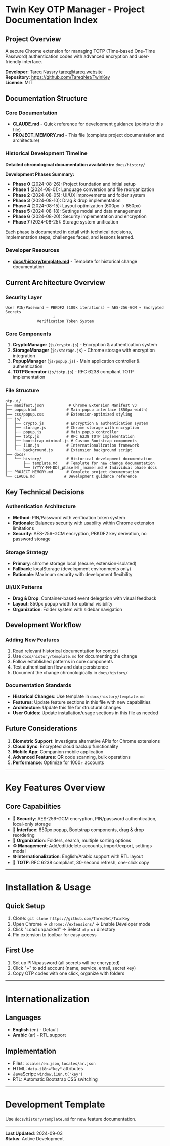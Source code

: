 # Twin Key OTP Manager - Project Documentation Index

## Project Overview
A secure Chrome extension for managing TOTP (Time-based One-Time Password) authentication codes with advanced encryption and user-friendly interface.

**Developer**: Tareq Nassry <tareq@tareq.website>  
**Repository**: https://github.com/TareqNet/TwinKey  
**License**: MIT

## Documentation Structure

### Core Documentation
- **CLAUDE.md** - Quick reference for development guidance (points to this file)
- **PROJECT_MEMORY.md** - This file (complete project documentation and architecture)

### Historical Development Timeline

**Detailed chronological documentation available in:** `docs/history/`

**Development Phases Summary:**
- **Phase 0** (2024-08-26): Project foundation and initial setup
- **Phase 1** (2024-08-01): Language conversion and file reorganization  
- **Phase 2** (2024-08-05): UI/UX improvements and folder system
- **Phase 3** (2024-08-10): Drag & drop implementation
- **Phase 4** (2024-08-15): Layout optimization (600px → 850px)
- **Phase 5** (2024-08-18): Settings modal and data management
- **Phase 6** (2024-08-20): Security implementation and encryption
- **Phase 7** (2024-08-25): Storage system unification

Each phase is documented in detail with technical decisions, implementation steps, challenges faced, and lessons learned.

### Developer Resources
- **[docs/history/template.md](docs/history/template.md)** - Template for historical change documentation

## Current Architecture Overview

### Security Layer
```
User PIN/Password → PBKDF2 (100k iterations) → AES-256-GCM → Encrypted Secrets
                     ↓
              Verification Token System
```

### Core Components
1. **CryptoManager** (`js/crypto.js`) - Encryption & authentication system
2. **StorageManager** (`js/storage.js`) - Chrome storage with encryption integration  
3. **PopupManager** (`js/popup.js`) - Main application controller & authentication
4. **TOTPGenerator** (`js/totp.js`) - RFC 6238 compliant TOTP implementation

### File Structure
```
otp-ui/
├── manifest.json           # Chrome Extension Manifest V3
├── popup.html             # Main popup interface (850px width)
├── css/popup.css          # Extension-optimized styling
├── js/
│   ├── crypto.js          # Encryption & authentication system
│   ├── storage.js         # Chrome storage with encryption
│   ├── popup.js           # Main popup controller
│   ├── totp.js            # RFC 6238 TOTP implementation
│   ├── bootstrap-minimal.js # Custom Bootstrap components
│   ├── i18n.js            # Internationalization framework
│   └── background.js      # Extension background script
├── docs/
│   └── history/           # Historical development documentation
│       ├── template.md    # Template for new change documentation
│       └── [YYYY-MM-DD]_phase[N]_[name].md # Individual phase docs
├── PROJECT_MEMORY.md      # Complete project documentation
└── CLAUDE.md             # Development guidance reference
```

## Key Technical Decisions

### Authentication Architecture
- **Method**: PIN/Password with verification token system
- **Rationale**: Balances security with usability within Chrome extension limitations
- **Security**: AES-256-GCM encryption, PBKDF2 key derivation, no password storage

### Storage Strategy  
- **Primary**: chrome.storage.local (secure, extension-isolated)
- **Fallback**: localStorage (development environments only)
- **Rationale**: Maximum security with development flexibility

### UI/UX Patterns
- **Drag & Drop**: Container-based event delegation with visual feedback
- **Layout**: 850px popup width for optimal visibility
- **Organization**: Folder system with sidebar navigation

## Development Workflow

### Adding New Features
1. Read relevant historical documentation for context
2. Use `docs/history/template.md` for documenting the change
3. Follow established patterns in core components
4. Test authentication flow and data persistence
5. Document the change chronologically in `docs/history/`

### Documentation Standards
- **Historical Changes**: Use template in `docs/history/template.md`
- **Features**: Update feature sections in this file with new capabilities  
- **Architecture**: Update this file for structural changes
- **User Guides**: Update installation/usage sections in this file as needed

## Future Considerations

1. **Biometric Support**: Investigate alternative APIs for Chrome extensions
2. **Cloud Sync**: Encrypted cloud backup functionality  
3. **Mobile App**: Companion mobile application
4. **Advanced Features**: QR code scanning, bulk operations
5. **Performance**: Optimize for 1000+ accounts

---

# Key Features Overview

## Core Capabilities
- **🔐 Security**: AES-256-GCM encryption, PIN/password authentication, local-only storage
- **🎨 Interface**: 850px popup, Bootstrap components, drag & drop reordering
- **📁 Organization**: Folders, search, multiple sorting options
- **⚙️ Management**: Add/edit/delete accounts, import/export, settings modal
- **🌐 Internationalization**: English/Arabic support with RTL layout
- **🔄 TOTP**: RFC 6238 compliant, 30-second refresh, one-click copy

---

# Installation & Usage

## Quick Setup
1. Clone: `git clone https://github.com/TareqNet/TwinKey`
2. Open Chrome → `chrome://extensions/` → Enable Developer mode
3. Click "Load unpacked" → Select `otp-ui` directory
4. Pin extension to toolbar for easy access

## First Use
1. Set up PIN/password (all secrets will be encrypted)
2. Click "+" to add account (name, service, email, secret key)
3. Copy OTP codes with one click, organize with folders

---

# Internationalization

## Languages
- **English** (en) - Default
- **Arabic** (ar) - RTL support

## Implementation
- Files: `locales/en.json`, `locales/ar.json`
- HTML: `data-i18n="key"` attributes
- JavaScript: `window.i18n.t('key')`  
- RTL: Automatic Bootstrap CSS switching

---

# Development Template

Use `docs/history/template.md` for new feature documentation.

---
**Last Updated**: 2024-09-03  
**Status**: Active Development